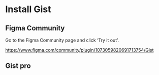 # Install Gist

## Figma Community

Go to the Figma Community page and click ‘Try it out’.

<https://www.figma.com/community/plugin/1073059820691713754/Gist>



## Gist pro



